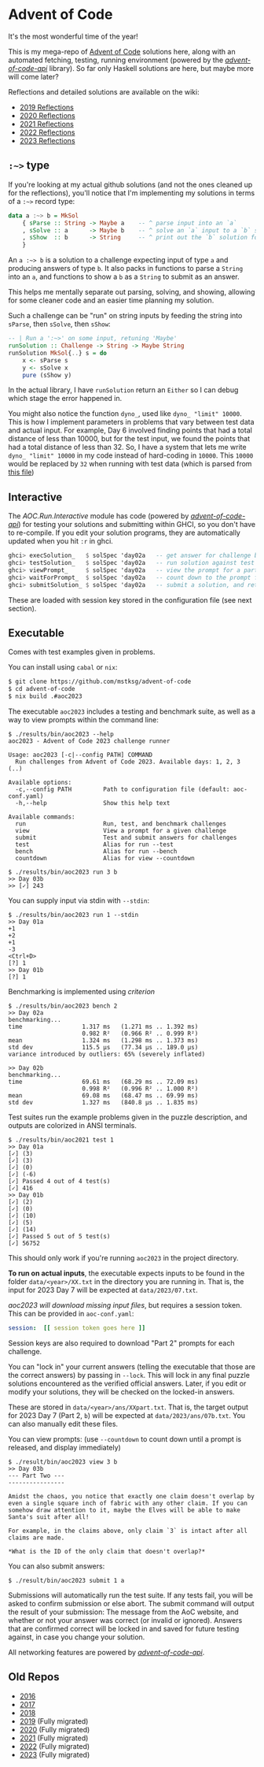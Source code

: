 Advent of Code
==============

It's the most wonderful time of the year!

This is my mega-repo of [Advent of Code][] solutions here, along with an
automated fetching, testing, running environment (powered by the
*[advent-of-code-api][]* library). So far only Haskell solutions are here, but
maybe more will come later?

[Advent of Code]: https://adventofcode.com/
[advent-of-code-api]: https://hackage.haskell.org/package/advent-of-code-api

Reflections and detailed solutions are available on the wiki:

*   [2019 Reflections](https://github.com/mstksg/advent-of-code/wiki/Reflections-2019)
*   [2020 Reflections](https://github.com/mstksg/advent-of-code/wiki/Reflections-2020)
*   [2021 Reflections](https://github.com/mstksg/advent-of-code/wiki/Reflections-2021)
*   [2022 Reflections](https://github.com/mstksg/advent-of-code/wiki/Reflections-2022)
*   [2023 Reflections](https://github.com/mstksg/advent-of-code/wiki/Reflections-2023)

## `:~>` type

If you're looking at my actual github solutions (and not the ones cleaned up
for the reflections), you'll notice that I'm implementing my solutions in terms
of a `:~>` record type:

```haskell
data a :~> b = MkSol
    { sParse :: String -> Maybe a    -- ^ parse input into an `a`
    , sSolve :: a      -> Maybe b    -- ^ solve an `a` input to a `b` solution
    , sShow  :: b      -> String     -- ^ print out the `b` solution for submission
    }
```

An `a :~> b` is a solution to a challenge expecting input of type `a` and
producing answers of type `b`.  It also packs in functions to parse a `String`
into an `a`, and functions to show a `b` as a `String` to submit as an answer.

This helps me mentally separate out parsing, solving, and showing, allowing for
some cleaner code and an easier time planning my solution.

Such a challenge can be "run" on string inputs by feeding the string into
`sParse`, then `sSolve`, then `sShow`:

```haskell
-- | Run a ':~>' on some input, retuning 'Maybe'
runSolution :: Challenge -> String -> Maybe String
runSolution MkSol{..} s = do
    x <- sParse s
    y <- sSolve x
    pure (sShow y)
```

In the actual library, I have `runSolution` return an `Either` so I can debug
which stage the error happened in.

You might also notice the function `dyno_`, used like `dyno_ "limit" 10000`.  This
is how I implement parameters in problems that vary between test data and
actual input.  For example, Day 6 involved finding points that had a total
distance of less than 10000, but for the test input, we found the points that
had a total distance of less than 32.  So, I have a system that lets me write
`dyno_ "limit" 10000` in my code instead of hard-coding in `10000`.  This
`10000` would be replaced by `32` when running with test data (which is parsed
from [this file][7btest])

[7btest]: https://github.com/mstksg/advent-of-code/blob/master/test-data/2018/06b.txt

Interactive
-----------

The *AOC.Run.Interactive* module has code (powered by *[advent-of-code-api][]*)
for testing your solutions and submitting within GHCI, so you don't have to
re-compile. If you edit your solution programs, they are automatically updated
when you hit `:r` in ghci.

```haskell
ghci> execSolution_   $ solSpec 'day02a   -- get answer for challenge based on solution
ghci> testSolution_   $ solSpec 'day02a   -- run solution against test suite
ghci> viewPrompt_     $ solSpec 'day02a   -- view the prompt for a part
ghci> waitForPrompt_  $ solSpec 'day02a   -- count down to the prompt for a part
ghci> submitSolution_ $ solSpec 'day02a   -- submit a solution, and retry after cooldown automatically
```

These are loaded with session key stored in the configuration file (see next
section).

Executable
----------

Comes with test examples given in problems.

You can install using `cabal` or `nix`:

```bash
$ git clone https://github.com/mstksg/advent-of-code
$ cd advent-of-code
$ nix build .#aoc2023
```

The executable `aoc2023` includes a testing and benchmark suite, as well as a
way to view prompts within the command line:

```
$ ./results/bin/aoc2023 --help
aoc2023 - Advent of Code 2023 challenge runner

Usage: aoc2023 [-c|--config PATH] COMMAND
  Run challenges from Advent of Code 2023. Available days: 1, 2, 3 (..)

Available options:
  -c,--config PATH         Path to configuration file (default: aoc-conf.yaml)
  -h,--help                Show this help text

Available commands:
  run                      Run, test, and benchmark challenges
  view                     View a prompt for a given challenge
  submit                   Test and submit answers for challenges
  test                     Alias for run --test
  bench                    Alias for run --bench
  countdown                Alias for view --countdown

$ ./results/bin/aoc2023 run 3 b
>> Day 03b
>> [✓] 243
```

You can supply input via stdin with `--stdin`:

```
$ ./results/bin/aoc2023 run 1 --stdin
>> Day 01a
+1
+2
+1
-3
<Ctrl+D>
[?] 1
>> Day 01b
[?] 1
```

Benchmarking is implemented using *criterion*

```
$ ./results/bin/aoc2023 bench 2
>> Day 02a
benchmarking...
time                 1.317 ms   (1.271 ms .. 1.392 ms)
                     0.982 R²   (0.966 R² .. 0.999 R²)
mean                 1.324 ms   (1.298 ms .. 1.373 ms)
std dev              115.5 μs   (77.34 μs .. 189.0 μs)
variance introduced by outliers: 65% (severely inflated)

>> Day 02b
benchmarking...
time                 69.61 ms   (68.29 ms .. 72.09 ms)
                     0.998 R²   (0.996 R² .. 1.000 R²)
mean                 69.08 ms   (68.47 ms .. 69.99 ms)
std dev              1.327 ms   (840.8 μs .. 1.835 ms)
```

Test suites run the example problems given in the puzzle description, and
outputs are colorized in ANSI terminals.

```
$ ./results/bin/aoc2021 test 1
>> Day 01a
[✓] (3)
[✓] (3)
[✓] (0)
[✓] (-6)
[✓] Passed 4 out of 4 test(s)
[✓] 416
>> Day 01b
[✓] (2)
[✓] (0)
[✓] (10)
[✓] (5)
[✓] (14)
[✓] Passed 5 out of 5 test(s)
[✓] 56752
```

This should only work if you're running `aoc2023` in the project directory.

**To run on actual inputs**, the executable expects inputs to be found in the
folder `data/<year>/XX.txt` in the directory you are running in.  That is, the input
for 2023 Day 7 will be expected at `data/2023/07.txt`.

*aoc2023 will download missing input files*, but requires a session token.
This can be provided in `aoc-conf.yaml`:

```yaml
session:  [[ session token goes here ]]
```

Session keys are also required to download "Part 2" prompts for each challenge.

You can "lock in" your current answers (telling the executable that those are
the correct answers) by passing in `--lock`.  This will lock in any final
puzzle solutions encountered as the verified official answers.  Later, if you
edit or modify your solutions, they will be checked on the locked-in answers.

These are stored in `data/<year>/ans/XXpart.txt`.  That is, the target output
for 2023 Day 7 (Part 2, `b`) will be expected at `data/2023/ans/07b.txt`.  You can
also manually edit these files.

You can view prompts: (use `--countdown` to count down until a prompt is
released, and display immediately)

```
$ ./result/bin/aoc2023 view 3 b
>> Day 03b
--- Part Two ---
----------------

Amidst the chaos, you notice that exactly one claim doesn't overlap by
even a single square inch of fabric with any other claim. If you can
somehow draw attention to it, maybe the Elves will be able to make
Santa's suit after all!

For example, in the claims above, only claim `3` is intact after all
claims are made.

*What is the ID of the only claim that doesn't overlap?*
```

You can also submit answers:

```
$ ./result/bin/aoc2023 submit 1 a
```

Submissions will automatically run the test suite.  If any tests fail, you will
be asked to confirm submission or else abort.  The submit command will output
the result of your submission: The message from the AoC website, and whether or
not your answer was correct (or invalid or ignored).  Answers that are
confirmed correct will be locked in and saved for future testing against, in
case you change your solution.

All networking features are powered by *[advent-of-code-api][]*.

Old Repos
---------

* [2016](https://github.com/mstksg/advent-of-code-2016)
* [2017](https://github.com/mstksg/advent-of-code-2017)
* [2018](https://github.com/mstksg/advent-of-code-2018)
* [2019](https://github.com/mstksg/advent-of-code-2019) (Fully migrated)
* [2020](https://github.com/mstksg/advent-of-code-2020) (Fully migrated)
* [2021](https://github.com/mstksg/advent-of-code-2021) (Fully migrated)
* [2022](https://github.com/mstksg/advent-of-code-2022) (Fully migrated)
* [2023](https://github.com/mstksg/advent-of-code-2023) (Fully migrated)

